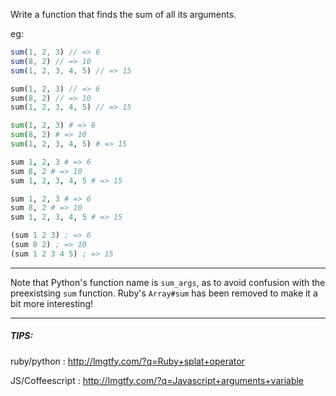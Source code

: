 Write a function that finds the sum of all its arguments.

eg:
```javascript
sum(1, 2, 3) // => 6
sum(8, 2) // => 10
sum(1, 2, 3, 4, 5) // => 15
```
```php
sum(1, 2, 3) // => 6
sum(8, 2) // => 10
sum(1, 2, 3, 4, 5) // => 15
```
```python
sum(1, 2, 3) # => 6
sum(8, 2) # => 10
sum(1, 2, 3, 4, 5) # => 15
```
```coffeescript
sum 1, 2, 3 # => 6
sum 8, 2 # => 10
sum 1, 2, 3, 4, 5 # => 15
```
```ruby
sum 1, 2, 3 # => 6
sum 8, 2 # => 10
sum 1, 2, 3, 4, 5 # => 15
```
```clojure
(sum 1 2 3) ; => 6
(sum 8 2) ; => 10
(sum 1 2 3 4 5) ; => 15
```
-----

Note that Python's function name is `sum_args`, as to avoid confusion with the preexistsing `sum` function. Ruby's `Array#sum` has been removed to make it a bit more interesting!

-----
##### TIPS: 
ruby/python : http://lmgtfy.com/?q=Ruby+splat+operator

JS/Coffeescript : http://lmgtfy.com/?q=Javascript+arguments+variable